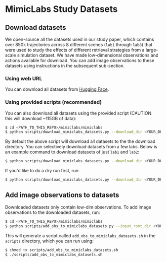 # MimicLabs Study Datasets

## Download datasets

We open-source all the datasets used in our study paper, which contains over 850k trajectories across 8 different scenes (`lab1` through `lab8`) that were used to study the effects of different retrieval strategies from a large-scale simulation dataset. We have made low-dimensional observations and actions available for download. You can add image observations to these datasets using instructions in the subsequent sub-section.

### Using web URL

You can download all datasets from [Hugging Face](https://huggingface.co/datasets/vaibhavsaxena11/mimiclabs_datasets/tree/main).

### Using provided scripts (recommended)

You can also download all datasets using the provided script (CAUTION: this will download ~115GB of data):
```bash
$ cd <PATH_TO_THIS_REPO>/mimiclabs/mimiclabs
$ python scripts/download_mimiclabs_datasets.py --download_dir <YOUR_DOWNLOAD_DIR>
```

By default the above script will download all datasets to the the download directory. You can selectively download datasets from a few labs. Below is an example command to download datasets of just `lab1` and `lab2`:
```bash
$ python scripts/download_mimiclabs_datasets.py --download_dir <YOUR_DOWNLOAD_DIR> --labs lab1 lab2
```

If you'd like to do a dry run first, run:
```bash
$ python scripts/download_mimiclabs_datasets.py --download_dir <YOUR_DOWNLOAD_DIR> --labs lab1 lab2 --dry_run
```

## Add image observations to datasets

Downloaded datasets only contain low-dim observations. To add image observations to the downloaded datasets, run:
```bash
$ cd <PATH_TO_THIS_REPO>/mimiclabs/mimiclabs
$ python scripts/add_obs_to_mimiclabs_datasets.py --input_root_dir <YOUR_DOWNLOAD_DIR>/mimiclabs_study --output_root_dir <YOUR_DOWNLOAD_DIR>/mimiclabs_study
```
This will generate a script called `add_obs_to_mimiclabs_datasets.sh` in the `scripts` directory, which you can run using:
```bash
$ chmod +x scripts/add_obs_to_mimiclabs_datasets.sh
$ ./scripts/add_obs_to_mimiclabs_datasets.sh
```
